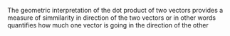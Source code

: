 The geometric interpretation of the dot product of two vectors provides a measure of simmilarity in direction of the two vectors
or in other words quantifies how much one vector is going in the direction of the other

